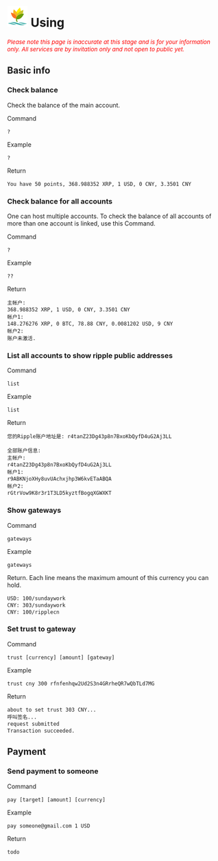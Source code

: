 ![logo](assets/img/logo48.png) Using
==========

<span style="font-size:10pt; font-style:italic; color: red">Please note this page is inaccurate at this stage and is for your information only. All services are by invitation only and not open to public yet.</span>

Basic info
----------

### Check balance

Check the balance of the main account.

Command

	?

Example

	?

Return

	You have 50 points, 368.988352 XRP, 1 USD, 0 CNY, 3.3501 CNY

### Check balance for all accounts

One can host multiple accounts. To check the balance of all accounts of more than one account is linked, use this Command.

Command

	?

Example

	??

Return

	主帐户:
	368.988352 XRP, 1 USD, 0 CNY, 3.3501 CNY
	帐户1:
	148.276276 XRP, 0 BTC, 78.88 CNY, 0.0081202 USD, 9 CNY
	帐户2:
	账户未激活.

### List all accounts to show ripple public addresses

Command

	list

Example

	list

Return

	您的Ripple账户地址是: r4tanZ23Dg43p8n7BxoKbQyfD4uG2Aj3LL

	全部账户信息:
	主帐户:
	r4tanZ23Dg43p8n7BxoKbQyfD4uG2Aj3LL
	帐户1:
	r9ABKNjoXHy8uvUAchxjhp3W6kvETaABQA
	帐户2:
	rGtrVow9K8r3r1T3LD5kyztfBogqXGWXKT

### Show gateways

Command

	gateways

Example
	
	gateways

Return. Each line means the maximum amount of this currency you can hold.

	USD: 100/sundaywork
	CNY: 303/sundaywork
	CNY: 100/ripplecn

### Set trust to gateway

Command

	trust [currency] [amount] [gateway]

Example
	
	trust cny 300 rfnfenhqw2Ud2S3n4GRrheQR7wQbTLd7MG

Return

	about to set trust 303 CNY...
	呼叫签名...
	request submitted
	Transaction succeeded.

Payment
----------

### Send payment to someone
	
Command

	pay [target] [amount] [currency]

Example
	
	pay someone@gmail.com 1 USD

Return

	todo